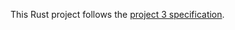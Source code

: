 This Rust project follows the [project 3 specification](https://dear-computer.twodee.org:8443/projects/project3.html).
